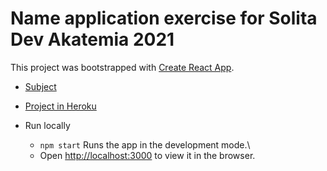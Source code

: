 # Name application exercise for Solita Dev Akatemia 2021

This project was bootstrapped with [Create React App](https://github.com/facebook/create-react-app).

- [Subject](https://github.com/solita/dev-academy-2021)

- [Project in Heroku](https://intense-bastion-04301.herokuapp.com/)

- Run locally
  - `npm start` Runs the app in the development mode.\
  - Open [http://localhost:3000](http://localhost:3000) to view it in the browser.
